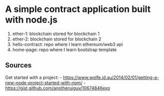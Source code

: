 # A simple contract application built with node.js #

1. ether-1: blockchain stored for blockchain 1
2. ether-2: blockchain stored for blockchain 2
3. hello-contract: repo where I learn ethereum/web3 api
4. home-page: repo where I learn bootstrap template


## Sources ##

Get started with a project: 
	- https://www.wolfe.id.au/2014/02/01/getting-a-new-node-project-started-with-npm/
	- https://gist.github.com/anotheruiguy/10674846exp

